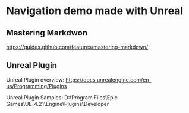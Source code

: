 # Navigation demo made with Unreal

## Mastering Markdwon

https://guides.github.com/features/mastering-markdown/

## Unreal Plugin

Unreal Plugin overview:
https://docs.unrealengine.com/en-us/Programming/Plugins

Unreal Plugin Samples:
D:\Program Files\Epic Games\UE_4.21\Engine\Plugins\Developer
